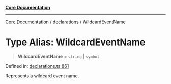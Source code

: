 [**Core Documentation**](../../README.md)

***

[Core Documentation](../../README.md) / [declarations](../README.md) / WildcardEventName

# Type Alias: WildcardEventName

> **WildcardEventName** = `string` \| `symbol`

Defined in: [declarations.ts:861](https://github.com/stonemjs/core/blob/e2200da501349da1fec304d821c002bb6d055b61/src/declarations.ts#L861)

Represents a wildcard event name.
